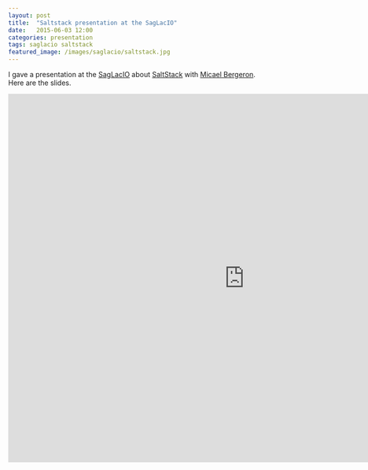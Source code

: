 ```yaml
---
layout: post
title:  "Saltstack presentation at the SagLacIO"
date:   2015-06-03 12:00
categories: presentation
tags: saglacio saltstack
featured_image: /images/saglacio/saltstack.jpg
---
```


I gave a presentation at the [SagLacIO][saglacio] about [SaltStack][saltstack] with [Micael Bergeron][micael-bergeron-linkedin]. Here are the slides.

<!-- more -->

<iframe src="https://docs.google.com/presentation/d/1JVwUZwpbWZJY6_stEKqGR1st71R7fX8HN4qVGxX1KlY/embed?start=false&loop=false&delayms=3000" frameborder="0" width="960" height="749" allowfullscreen="true" mozallowfullscreen="true" webkitallowfullscreen="true"></iframe>

[saglacio]: http://saglac.io
[saltstack]: http://saltstack.com/
[micael-bergeron-linkedin]: https://www.linkedin.com/in/micael-bergeron-76ba8976